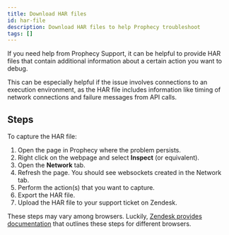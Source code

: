 ```yaml
---
title: Download HAR files
id: har-file
description: Download HAR files to help Prophecy troubleshoot
tags: []
---
```


If you need help from Prophecy Support, it can be helpful to provide HAR files that contain additional information about a certain action you want to debug.

This can be especially helpful if the issue involves connections to an execution environment, as the HAR file includes information like timing of network connections and failure messages from API calls.

## Steps

To capture the HAR file:

1. Open the page in Prophecy where the problem persists.
1. Right click on the webpage and select **Inspect** (or equivalent).
1. Open the **Network** tab.
1. Refresh the page. You should see websockets created in the Network tab.
1. Perform the action(s) that you want to capture.
1. Export the HAR file.
1. Upload the HAR file to your support ticket on Zendesk.

These steps may vary among browsers. Luckily, [Zendesk provides documentation](https://support.zendesk.com/hc/en-us/articles/4408828867098-Generating-a-HAR-file-for-troubleshooting) that outlines these steps for different browsers.
